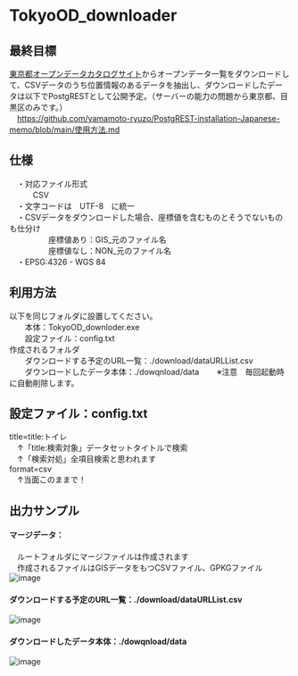 # TokyoOD_downloader
## 最終目標  
[東京都オープンデータカタログサイト](https://portal.data.metro.tokyo.lg.jp/)からオープンデータ一覧をダウンロードして、CSVデータのうち位置情報のあるデータを抽出し、ダウンロードしたデータは以下でPostgRESTとして公開予定。（サーバーの能力の問題から東京都、目黒区のみです。）  
　https://github.com/yamamoto-ryuzo/PostgREST-installation-Japanese-memo/blob/main/使用方法.md  

## 仕様
　・対応ファイル形式  
 　　　CSV  
　・文字コードは　UTF-8　に統一   
　・CSVデータをダウンロードした場合、座標値を含むものとそうでないものも仕分け  
　　　　　座標値あり：GIS_元のファイル名  
　　　　　座標値なし：NON_元のファイル名  
　・EPSG:4326 - WGS 84

## 利用方法
以下を同じフォルダに設置してください。  
　　本体：TokyoOD_downloder.exe  
　　設定ファイル：config.txt  
作成されるフォルダ  
　　ダウンロードする予定のURL一覧：./download/dataURLList.csv  
　　ダウンロードしたデータ本体：./dowqnload/data 
　　※注意　毎回起動時に自動削除します。
## 設定ファイル：config.txt  
title=title:トイレ  
　↑「title:検索対象」データセットタイトルで検索  
　↑「検索対処」全項目検索と思われます  
format=csv  
　↑当面このままで！  
## 出力サンプル
#### マージデータ：  
　ルートフォルダにマージファイルは作成されます  
　作成されるファイルはGISデータをもつCSVファイル、GPKGファイル    
 ![image](https://github.com/user-attachments/assets/d4492a6c-235a-4b7b-8afd-80cac6fee418)  
#### ダウンロードする予定のURL一覧：./download/dataURLList.csv  
![image](https://github.com/user-attachments/assets/a012f566-d355-4aea-88b9-3fdceaec13ed)  
#### ダウンロードしたデータ本体：./dowqnload/data    
![image](https://github.com/user-attachments/assets/8f9b572f-86dc-41ef-9ee1-fc9149c32b15)  
